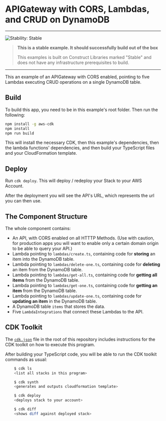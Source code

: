 # APIGateway with CORS, Lambdas, and CRUD on DynamoDB
<!--BEGIN STABILITY BANNER-->
---

![Stability: Stable](https://img.shields.io/badge/stability-Stable-success.svg?style=for-the-badge)

> **This is a stable example. It should successfully build out of the box**
>
> This examples is built on Construct Libraries marked "Stable" and does not have any infrastructure prerequisites to build.

---
<!--END STABILITY BANNER-->

This an example of an APIGateway with CORS enabled, pointing to five Lambdas executing CRUD operations on a single DynamoDB table.

## Build

To build this app, you need to be in this example's root folder. Then run the following:

```bash
npm install -g aws-cdk
npm install
npm run build
```

This will install the necessary CDK, then this example's dependencies, then the lambda functions' dependencies, and then build your TypeScript files and your CloudFormation template.

## Deploy

Run `cdk deploy`. This will deploy / redeploy your Stack to your AWS Account.

After the deployment you will see the API's URL, which represents the url you can then use.

## The Component Structure

The whole component contains:

- An API, with CORS enabled on all HTTTP Methods. (Use with caution, for production apps you will want to enable only a certain domain origin to be able to query your API.)
- Lambda pointing to `lambdas/create.ts`, containing code for __storing__ an item  into the DynamoDB table.
- Lambda pointing to `lambdas/delete-one.ts`, containing code for __deleting__ an item from the DynamoDB table.
- Lambda pointing to `lambdas/get-all.ts`, containing code for __getting all items__ from the DynamoDB table.
- Lambda pointing to `lambdas/get-one.ts`, containing code for __getting an item__ from the DynamoDB table.
- Lambda pointing to `lambdas/update-one.ts`, containing code for __updating an item__ in the DynamoDB table.
- A DynamoDB table `items` that stores the data.
- Five `LambdaIntegrations` that connect these Lambdas to the API.

## CDK Toolkit

The [`cdk.json`](./cdk.json) file in the root of this repository includes
instructions for the CDK toolkit on how to execute this program.

After building your TypeScript code, you will be able to run the CDK toolkit commands as usual:

```bash
    $ cdk ls
    <list all stacks in this program>

    $ cdk synth
    <generates and outputs cloudformation template>

    $ cdk deploy
    <deploys stack to your account>

    $ cdk diff
    <shows diff against deployed stack>
```
